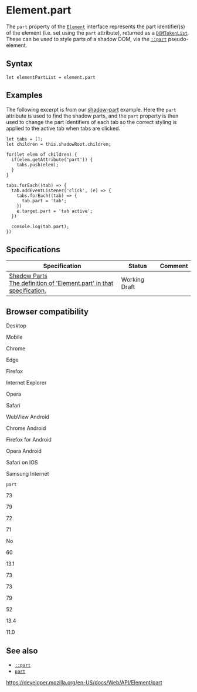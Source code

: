 # Element.part

The `part` property of the [`Element`](../element) interface represents the part identifier(s) of the element (i.e. set using the `part` attribute), returned as a [`DOMTokenList`](../domtokenlist). These can be used to style parts of a shadow DOM, via the [`::part`](https://developer.mozilla.org/en-US/docs/Web/CSS/::part) pseudo-element.

## Syntax

    let elementPartList = element.part

## Examples

The following excerpt is from our [shadow-part](https://mdn.github.io/web-components-examples/shadow-part/) example. Here the `part` attribute is used to find the shadow parts, and the `part` property is then used to change the part identifiers of each tab so the correct styling is applied to the active tab when tabs are clicked.

    let tabs = [];
    let children = this.shadowRoot.children;

    for(let elem of children) {
      if(elem.getAttribute('part')) {
        tabs.push(elem);
      }
    }

    tabs.forEach((tab) => {
      tab.addEventListener('click', (e) => {
        tabs.forEach((tab) => {
          tab.part = 'tab';
        })
        e.target.part = 'tab active';
      })

      console.log(tab.part);
    })

## Specifications

<table><thead><tr class="header"><th>Specification</th><th>Status</th><th>Comment</th></tr></thead><tbody><tr class="odd"><td><a href="https://drafts.csswg.org/css-shadow-parts-1/#idl">Shadow Parts<br />
<span class="small">The definition of 'Element.part' in that specification.</span></a></td><td><span class="spec-wd">Working Draft</span></td><td></td></tr></tbody></table>

## Browser compatibility

Desktop

Mobile

Chrome

Edge

Firefox

Internet Explorer

Opera

Safari

WebView Android

Chrome Android

Firefox for Android

Opera Android

Safari on IOS

Samsung Internet

`part`

73

79

72

71

No

60

13.1

73

73

79

52

13.4

11.0

## See also

- [`::part`](https://developer.mozilla.org/en-US/docs/Web/CSS/::part)
- [`part`](https://developer.mozilla.org/en-US/docs/Web/HTML/Global_attributes#attr-part)

<a href="https://developer.mozilla.org/en-US/docs/Web/API/Element/part" class="_attribution-link">https://developer.mozilla.org/en-US/docs/Web/API/Element/part</a>
